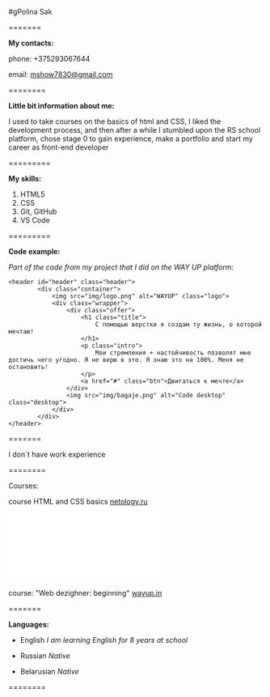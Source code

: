 
#gPolina Sak

=======

**My contacts:**

phone: +375293067644

email: mshow7830@gmail.com

========

**Little bit information about me:**

I used to take courses on the basics of html and CSS, I liked the development process, and then after a while I stumbled upon the RS school platform, chose stage 0 to gain experience, make a portfolio and start my career as front-end developer

=========

**My skills:**

1. HTML5
2. CSS
3. Git, GitHub
4. VS Code

=========

**Code example:**

*Part of the code from my project that I did on the WAY UP platform:*

```
<header id="header" class="header">
		<div class="container">
			<img src="img/logo.png" alt="WAYUP" class="logo">
			<div class="wrapper">
				<div class="offer">
					<h1 class="title">
						С помощью верстки я создам ту жизнь, о которой мечтаю!
					</h1>
					<p class="intro">
						Мои стремления + настойчивость позволят мне достичь чего угодно. Я не верю в это. Я знаю это на 100%. Меня не остановить!
					</p>
					<a href="#" class="btn">Двигаться к мечте</a>
				</div>
				<img src="img/bagaje.png" alt="Code desktop" class="desktop">
			</div>
		</div>
</header>

```

=======

I don`t have work experience

========

Courses:

course HTML and CSS basics [netology.ru](https://netology.ru "")
![certificate]( rsschool-cv/certificate.pdf "certificate")

course: "Web dezighner: beginning" [wayup.in](https://wayup.in "Описание")

=======

**Languages:**

+ English *I am learning English for 8 years at school*

+ Russian *Native*

+ Belarusian *Native*

========
